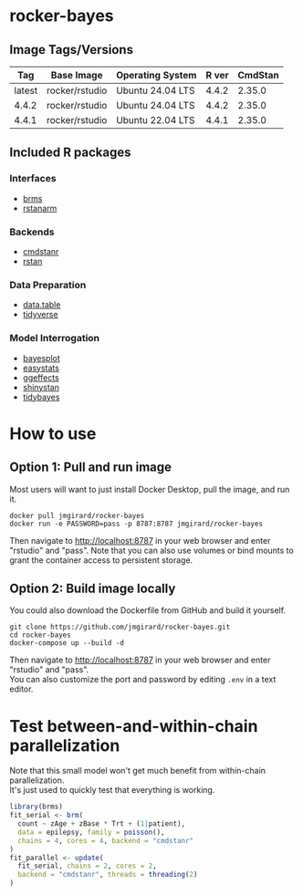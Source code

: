 # rocker-bayes

## Image Tags/Versions

| Tag    | Base Image     | Operating System | R ver | CmdStan |
|--------|----------------|------------------|-------|---------|
| latest | rocker/rstudio | Ubuntu 24.04 LTS | 4.4.2 | 2.35.0  |
| 4.4.2  | rocker/rstudio | Ubuntu 24.04 LTS | 4.4.2 | 2.35.0  |
| 4.4.1  | rocker/rstudio | Ubuntu 22.04 LTS | 4.4.1 | 2.35.0  |


## Included R packages

### Interfaces
- [brms](https://paulbuerkner.com/brms/)
- [rstanarm](https://mc-stan.org/rstanarm/)

### Backends
- [cmdstanr](https://mc-stan.org/cmdstanr/)
- [rstan](https://mc-stan.org/rstan/)

### Data Preparation
- [data.table](https://rdatatable.gitlab.io/data.table/)
- [tidyverse](https://www.tidyverse.org/)

### Model Interrogation
- [bayesplot](https://mc-stan.org/bayesplot/)
- [easystats](https://easystats.github.io/easystats/)
- [ggeffects](https://strengejacke.github.io/ggeffects/)
- [shinystan](https://mc-stan.org/shinystan/)
- [tidybayes](https://mjskay.github.io/tidybayes/)

# How to use

## Option 1: Pull and run image
Most users will want to just install Docker Desktop, pull the image, and run it.

```
docker pull jmgirard/rocker-bayes
docker run -e PASSWORD=pass -p 8787:8787 jmgirard/rocker-bayes
```

Then navigate to <http://localhost:8787> in your web browser and enter "rstudio" and "pass".
Note that you can also use volumes or bind mounts to grant the container access to persistent storage.

## Option 2: Build image locally
You could also download the Dockerfile from GitHub and build it yourself.

```
git clone https://github.com/jmgirard/rocker-bayes.git
cd rocker-bayes
docker-compose up --build -d
```

Then navigate to <http://localhost:8787> in your web browser and enter "rstudio" and "pass".<br />
You can also customize the port and password by editing `.env` in a text editor.

# Test between-and-within-chain parallelization
Note that this small model won't get much benefit from within-chain parallelization. <br />
It's just used to quickly test that everything is working.

```r
library(brms)
fit_serial <- brm(
  count ~ zAge + zBase * Trt + (1|patient),
  data = epilepsy, family = poisson(),
  chains = 4, cores = 4, backend = "cmdstanr"
)
fit_parallel <- update(
  fit_serial, chains = 2, cores = 2,
  backend = "cmdstanr", threads = threading(2)
)
```
